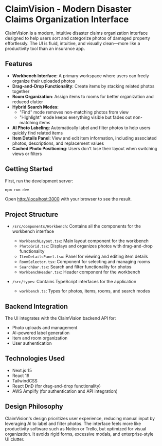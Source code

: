 # ClaimVision - Modern Disaster Claims Organization Interface

ClaimVision is a modern, intuitive disaster claims organization interface designed to help users sort and categorize photos of damaged property effortlessly. The UI is fluid, intuitive, and visually clean—more like a productivity tool than an insurance app.

## Features

- **Workbench Interface**: A primary workspace where users can freely organize their uploaded photos
- **Drag-and-Drop Functionality**: Create items by stacking related photos together
- **Room Organization**: Assign items to rooms for better organization and reduced clutter
- **Hybrid Search Modes**: 
  - "Find" mode removes non-matching photos from view
  - "Highlight" mode keeps everything visible but fades out non-matching items
- **AI Photo Labeling**: Automatically label and filter photos to help users quickly find related items
- **Item Details Panel**: View and edit item information, including associated photos, descriptions, and replacement values
- **Cached Photo Positioning**: Users don't lose their layout when switching views or filters

## Getting Started

First, run the development server:

```powershell
npm run dev
```

Open [http://localhost:3000](http://localhost:3000) with your browser to see the result.

## Project Structure

- `/src/components/Workbench`: Contains all the components for the workbench interface
  - `WorkbenchLayout.tsx`: Main layout component for the workbench
  - `PhotoGrid.tsx`: Displays and organizes photos with drag-and-drop functionality
  - `ItemDetailsPanel.tsx`: Panel for viewing and editing item details
  - `RoomSelector.tsx`: Component for selecting and managing rooms
  - `SearchBar.tsx`: Search and filter functionality for photos
  - `WorkbenchHeader.tsx`: Header component for the workbench

- `/src/types`: Contains TypeScript interfaces for the application
  - `workbench.ts`: Types for photos, items, rooms, and search modes

## Backend Integration

The UI integrates with the ClaimVision backend API for:
- Photo uploads and management
- AI-powered label generation
- Item and room organization
- User authentication

## Technologies Used

- Next.js 15
- React 19
- TailwindCSS
- React DnD (for drag-and-drop functionality)
- AWS Amplify (for authentication and API integration)

## Design Philosophy

ClaimVision's design prioritizes user experience, reducing manual input by leveraging AI to label and filter photos. The interface feels more like productivity software such as Notion or Trello, but optimized for visual organization. It avoids rigid forms, excessive modals, and enterprise-style UI clutter.

